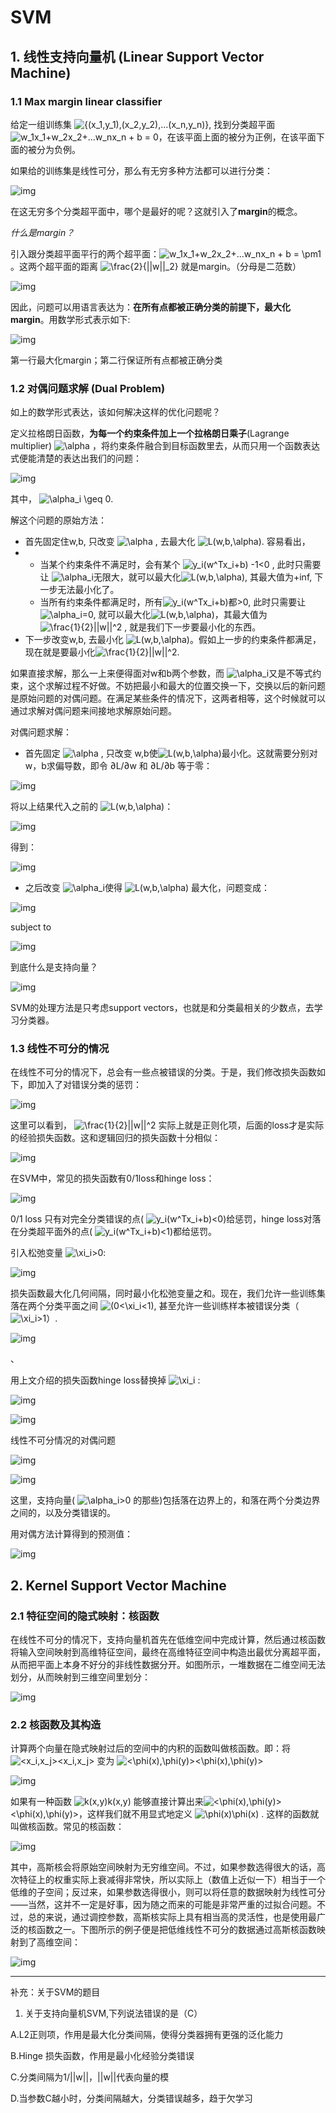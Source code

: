 # SVM



## 1. 线性支持向量机 (Linear Support Vector Machine)

### 1.1 Max margin linear classifier

给定一组训练集 ![\{(x_1,y_1),(x_2,y_2),...(x_n,y_n)\}](https://www.zhihu.com/equation?tex=%5C%7B(x_1%2Cy_1)%2C(x_2%2Cy_2)%2C...(x_n%2Cy_n)%5C%7D), 找到分类超平面 ![w_1x_1+w_2x_2+...w_nx_n + b = 0](https://www.zhihu.com/equation?tex=w_1x_1%2Bw_2x_2%2B...w_nx_n%20%2B%20b%20%3D%200)，在该平面上面的被分为正例，在该平面下面的被分为负例。

如果给的训练集是线性可分，那么有无穷多种方法都可以进行分类：

![img](https://pic3.zhimg.com/v2-3d3574bd5d10e2e18bfd708e6bfb4b0a_b.png)

在这无穷多个分类超平面中，哪个是最好的呢？这就引入了**margin**的概念。

*什么是margin？*

引入跟分类超平面平行的两个超平面：![w_1x_1+w_2x_2+...w_nx_n + b = \pm1](https://www.zhihu.com/equation?tex=w_1x_1%2Bw_2x_2%2B...w_nx_n%20%2B%20b%20%3D%20%5Cpm1)。这两个超平面的距离 ![\frac{2}{||w||_2}](https://www.zhihu.com/equation?tex=%5Cfrac%7B2%7D%7B%7C%7Cw%7C%7C_2%7D) 就是margin。（分母是二范数）

![img](https://pic4.zhimg.com/v2-6ad2f9da0310bb797d324533f600829b_b.png)

因此，问题可以用语言表达为：**在所有点都被正确分类的前提下，最大化margin**。用数学形式表示如下:

![img](https://pic4.zhimg.com/v2-d0dba91b9e3ce73bb730d09ae540c693_b.png)

第一行最大化margin；第二行保证所有点都被正确分类



### 1.2 对偶问题求解 (Dual Problem)

如上的数学形式表达，该如何解决这样的优化问题呢？

定义拉格朗日函数，**为每一个约束条件加上一个拉格朗日乘子**(Lagrange multiplier) ![\alpha](https://www.zhihu.com/equation?tex=%5Calpha) ，将约束条件融合到目标函数里去，从而只用一个函数表达式便能清楚的表达出我们的问题：

![img](https://pic4.zhimg.com/v2-07056725a89d4a64e32aefab74b3e063_b.png)

其中， ![\alpha_i \geq 0](https://www.zhihu.com/equation?tex=%5Calpha_i%20%5Cgeq%200).

解这个问题的原始方法：

- 首先固定住w,b, 只改变 ![\alpha](https://www.zhihu.com/equation?tex=%5Calpha) , 去最大化 ![L(w,b,\alpha)](https://www.zhihu.com/equation?tex=L(w%2Cb%2C%5Calpha)). 容易看出，
- - 当某个约束条件不满足时，会有某个 ![y_i(w^Tx_i+b) -1<0](https://www.zhihu.com/equation?tex=y_i(w%5ETx_i%2Bb)%20-1%3C0) , 此时只需要让 ![\alpha_i](https://www.zhihu.com/equation?tex=%5Calpha_i)无限大，就可以最大化![L(w,b,\alpha)](https://www.zhihu.com/equation?tex=L(w%2Cb%2C%5Calpha)), 其最大值为+inf, 下一步无法最小化了。
  - 当所有约束条件都满足时，所有![y_i(w^Tx_i+b)](https://www.zhihu.com/equation?tex=y_i(w%5ETx_i%2Bb))都>0, 此时只需要让 ![\alpha_i](https://www.zhihu.com/equation?tex=%5Calpha_i)=0, 就可以最大化![L(w,b,\alpha)](https://www.zhihu.com/equation?tex=L(w%2Cb%2C%5Calpha))，其最大值为 ![\frac{1}{2}||w||^2](https://www.zhihu.com/equation?tex=%5Cfrac%7B1%7D%7B2%7D%7C%7Cw%7C%7C%5E2) , 就是我们下一步要最小化的东西。
- 下一步改变w,b, 去最小化 ![L(w,b,\alpha)](https://www.zhihu.com/equation?tex=L(w%2Cb%2C%5Calpha))。假如上一步的约束条件都满足，现在就是要最小化![\frac{1}{2}||w||^2](https://www.zhihu.com/equation?tex=%5Cfrac%7B1%7D%7B2%7D%7C%7Cw%7C%7C%5E2).

如果直接求解，那么一上来便得面对w和b两个参数，而 ![\alpha_i](https://www.zhihu.com/equation?tex=%5Calpha_i)又是不等式约束，这个求解过程不好做。不妨把最小和最大的位置交换一下，交换以后的新问题是原始问题的对偶问题。在满足某些条件的情况下，这两者相等，这个时候就可以通过求解对偶问题来间接地求解原始问题。

对偶问题求解：

- 首先固定 ![\alpha](https://www.zhihu.com/equation?tex=%5Calpha) , 只改变 w,b使![L(w,b,\alpha)](https://www.zhihu.com/equation?tex=L(w%2Cb%2C%5Calpha))最小化。这就需要分别对w，b求偏导数，即令 ∂L/∂w 和 ∂L/∂b 等于零：

![img](https://pic3.zhimg.com/v2-84ba37f09e93f62ab23693a5f716574e_b.png)

将以上结果代入之前的 ![L(w,b,\alpha)](https://www.zhihu.com/equation?tex=L(w%2Cb%2C%5Calpha))：

![img](https://pic4.zhimg.com/v2-07056725a89d4a64e32aefab74b3e063_b.png)

得到：

![img](https://pic2.zhimg.com/v2-1d46b7c483bd441b97e3e5cc04667cd9_b.png)

- 之后改变 ![\alpha_i](https://www.zhihu.com/equation?tex=%5Calpha_i)使得 ![L(w,b,\alpha)](https://www.zhihu.com/equation?tex=L(w%2Cb%2C%5Calpha)) 最大化，问题变成：

![img](https://pic2.zhimg.com/v2-a809a0e756f65edd07ab68205f23a849_b.png)

subject to 

![img](https://pic2.zhimg.com/v2-2cb13f9edc0c78d4bfe1251a5465edc9_b.png)



到底什么是支持向量？

![img](https://pic2.zhimg.com/v2-748de1790623045206a6f7c2cfd1c629_b.png)

SVM的处理方法是只考虑support vectors，也就是和分类最相关的少数点，去学习分类器。



### 1.3 线性不可分的情况

在线性不可分的情况下，总会有一些点被错误的分类。于是，我们修改损失函数如下，即加入了对错误分类的惩罚：

![img](https://pic4.zhimg.com/v2-5f87480a6eec0d8ee367675ac4125e1b_b.png)

这里可以看到， ![\frac{1}{2}||w||^2](https://www.zhihu.com/equation?tex=%5Cfrac%7B1%7D%7B2%7D%7C%7Cw%7C%7C%5E2) 实际上就是正则化项，后面的loss才是实际的经验损失函数。这和逻辑回归的损失函数十分相似：

![img](https://pic2.zhimg.com/v2-b56d43630bc3734d17c6b56275cf9585_b.jpeg)

在SVM中，常见的损失函数有0/1loss和hinge loss：

![img](https://pic1.zhimg.com/v2-d9b00906010e0880bd963742f71c75b4_b.jpeg)

0/1 loss 只有对完全分类错误的点( ![y_i(w^Tx_i+b)<0](https://www.zhihu.com/equation?tex=y_i(w%5ETx_i%2Bb)%3C0))给惩罚，hinge loss对落在分类超平面外的点( ![y_i(w^Tx_i+b)<1](https://www.zhihu.com/equation?tex=y_i(w%5ETx_i%2Bb)%3C1))都给惩罚。

引入松弛变量 ![\xi_i>0](https://www.zhihu.com/equation?tex=%5Cxi_i%3E0):

![img](https://pic4.zhimg.com/v2-3a8c6662760cd46b7b02cc07c0fa043f_b.png)

损失函数最大化几何间隔，同时最小化松弛变量之和。现在，我们允许一些训练集落在两个分类平面之间 ![(0<\xi_i<1)](https://www.zhihu.com/equation?tex=(0%3C%5Cxi_i%3C1)), 甚至允许一些训练样本被错误分类（ ![\xi_i>1](https://www.zhihu.com/equation?tex=%5Cxi_i%3E1)）.

![img](https://pic4.zhimg.com/v2-fbcafa53d615d8cb5eafe8d5050aa5c7_b.png)

、

用上文介绍的损失函数hinge loss替换掉 ![\xi_i](https://www.zhihu.com/equation?tex=%5Cxi_i) :

![img](https://pic4.zhimg.com/v2-ebb3afe15f673affe4df0e227457b293_b.jpeg)



![img](https://pic4.zhimg.com/v2-3e6480057a577b94b3683180dca0956b_b.jpeg)

线性不可分情况的对偶问题

![img](https://pic4.zhimg.com/v2-73b4f1eca05bb0d1ae99831fc3edd757_b.png)

![img](https://pic1.zhimg.com/v2-c49f260d2e34a7cb7fff206dd8c20568_b.png)

这里，支持向量( ![\alpha_i>0](https://www.zhihu.com/equation?tex=%5Calpha_i%3E0) 的那些)包括落在边界上的，和落在两个分类边界之间的，以及分类错误的。

用对偶方法计算得到的预测值：

![img](https://pic1.zhimg.com/v2-e67f1d4f6a37b5ad0bff8802ec2639b4_b.jpeg)

## 2. Kernel Support Vector Machine

### 2.1 特征空间的隐式映射：核函数

在线性不可分的情况下，支持向量机首先在低维空间中完成计算，然后通过核函数将输入空间映射到高维特征空间，最终在高维特征空间中构造出最优分离超平面，从而把平面上本身不好分的非线性数据分开。如图所示，一堆数据在二维空间无法划分，从而映射到三维空间里划分：

![img](https://pic3.zhimg.com/v2-6e372f4829eb3ce5ecd44da54d9ac46a_b.png)

### 2.2 核函数及其构造

计算两个向量在隐式映射过后的空间中的内积的函数叫做核函数。即：将 ![<x_i,x_j>](https://www.zhihu.com/equation?tex=%3Cx_i%2Cx_j%3E)<x_i,x_j> 变为 ![<\phi(x),\phi(y)>](https://www.zhihu.com/equation?tex=%3C%5Cphi(x)%2C%5Cphi(y)%3E)<\phi(x),\phi(y)> 

![img](https://pic4.zhimg.com/v2-805c6fc912aca75c54ea2d2400dcb323_b.png)

如果有一种函数 ![k(x,y)](https://www.zhihu.com/equation?tex=k(x%2Cy))k(x,y) 能够直接计算出来![<\phi(x),\phi(y)>](https://www.zhihu.com/equation?tex=%3C%5Cphi(x)%2C%5Cphi(y)%3E)<\phi(x),\phi(y)>，这样我们就不用显式地定义 ![\phi(x)](https://www.zhihu.com/equation?tex=%5Cphi(x))\phi(x) . 这样的函数就叫做核函数。常见的核函数：

![img](https://pic1.zhimg.com/v2-ef14e910be235e52ad1d98a610ec06d0_b.jpeg)

其中，高斯核会将原始空间映射为无穷维空间。不过，如果参数选得很大的话，高次特征上的权重实际上衰减得非常快，所以实际上（数值上近似一下）相当于一个低维的子空间；反过来，如果参数选得很小，则可以将任意的数据映射为线性可分——当然，这并不一定是好事，因为随之而来的可能是非常严重的过拟合问题。不过，总的来说，通过调控参数，高斯核实际上具有相当高的灵活性，也是使用最广泛的核函数之一。下图所示的例子便是把低维线性不可分的数据通过高斯核函数映射到了高维空间：

![img](https://pic2.zhimg.com/v2-6b1d6f45795767ae6b07395bfa66e819_b.png)

------

补充：关于SVM的题目

1. 关于支持向量机SVM,下列说法错误的是（C） 

  A.L2正则项，作用是最大化分类间隔，使得分类器拥有更强的泛化能力

  B.Hinge 损失函数，作用是最小化经验分类错误

  C.分类间隔为1/||w||，||w||代表向量的模

  D.当参数C越小时，分类间隔越大，分类错误越多，趋于欠学习